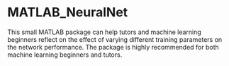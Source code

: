 # MATLAB_NeuralNet
This small MATLAB package can help tutors and machine learning beginners reflect on the effect of varying different training parameters on the network performance. The package is highly recommended for both machine learning beginners and tutors.
